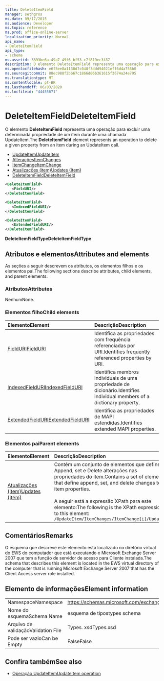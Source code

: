 ```yaml
---
title: DeleteItemField
manager: sethgros
ms.date: 09/17/2015
ms.audience: Developer
ms.topic: reference
ms.prod: office-online-server
localization_priority: Normal
api_name:
- DeleteItemField
api_type:
- schema
ms.assetid: 3893be6a-49a7-49f6-bf53-c7f819ec3f87
description: O elemento DeleteItemField representa uma operação para excluir uma determinada propriedade de um item durante uma chamada UpdateItem.
ms.openlocfilehash: e6f5ee8a1130d7c040f3ddd94021eff6d4a758b0
ms.sourcegitcommit: 88ec988f2bb67c1866d06b361615f3674a24e795
ms.translationtype: MT
ms.contentlocale: pt-BR
ms.lasthandoff: 06/03/2020
ms.locfileid: "44455671"
---
```

# <a name="deleteitemfield"></a><span data-ttu-id="31290-103">DeleteItemField</span><span class="sxs-lookup"><span data-stu-id="31290-103">DeleteItemField</span></span>

<span data-ttu-id="31290-104">O elemento **DeleteItemField** representa uma operação para excluir uma determinada propriedade de um item durante uma chamada UpdateItem.</span><span class="sxs-lookup"><span data-stu-id="31290-104">The **DeleteItemField** element represents an operation to delete a given property from an item during an UpdateItem call.</span></span> 
 
- [<span data-ttu-id="31290-105">UpdateItem</span><span class="sxs-lookup"><span data-stu-id="31290-105">UpdateItem</span></span>](updateitem.md)  
- [<span data-ttu-id="31290-106">Alterações</span><span class="sxs-lookup"><span data-stu-id="31290-106">ItemChanges</span></span>](itemchanges.md) 
- [<span data-ttu-id="31290-107">ItemChange</span><span class="sxs-lookup"><span data-stu-id="31290-107">ItemChange</span></span>](itemchange.md) 
- [<span data-ttu-id="31290-108">Atualizações (item)</span><span class="sxs-lookup"><span data-stu-id="31290-108">Updates (Item)</span></span>](updates-item.md) 
- [<span data-ttu-id="31290-109">DeleteItemField</span><span class="sxs-lookup"><span data-stu-id="31290-109">DeleteItemField</span></span>](deleteitemfield.md)
  
```xml
<DeleteItemField>
   <FieldURI/>
</DeleteItemField>
```

```xml
<DeleteItemField>
   <IndexedFieldURI/> 
</DeleteItemField>
```

```xml
<DeleteItemField>
   <ExtendedFieldURI/>
</DeleteItemField>
```

<span data-ttu-id="31290-110">**DeleteItemFieldType**</span><span class="sxs-lookup"><span data-stu-id="31290-110">**DeleteItemFieldType**</span></span>

## <a name="attributes-and-elements"></a><span data-ttu-id="31290-111">Atributos e elementos</span><span class="sxs-lookup"><span data-stu-id="31290-111">Attributes and elements</span></span>

<span data-ttu-id="31290-112">As seções a seguir descrevem os atributos, os elementos filhos e os elementos pai.</span><span class="sxs-lookup"><span data-stu-id="31290-112">The following sections describe attributes, child elements, and parent elements.</span></span>
  
### <a name="attributes"></a><span data-ttu-id="31290-113">Atributos</span><span class="sxs-lookup"><span data-stu-id="31290-113">Attributes</span></span>

<span data-ttu-id="31290-114">Nenhum</span><span class="sxs-lookup"><span data-stu-id="31290-114">None.</span></span>
  
### <a name="child-elements"></a><span data-ttu-id="31290-115">Elementos filho</span><span class="sxs-lookup"><span data-stu-id="31290-115">Child elements</span></span>

|<span data-ttu-id="31290-116">**Elemento**</span><span class="sxs-lookup"><span data-stu-id="31290-116">**Element**</span></span>|<span data-ttu-id="31290-117">**Descrição**</span><span class="sxs-lookup"><span data-stu-id="31290-117">**Description**</span></span>|
|:-----|:-----|
|[<span data-ttu-id="31290-118">FieldURI</span><span class="sxs-lookup"><span data-stu-id="31290-118">FieldURI</span></span>](fielduri.md) <br/> |<span data-ttu-id="31290-119">Identifica as propriedades com frequência referenciadas por URI.</span><span class="sxs-lookup"><span data-stu-id="31290-119">Identifies frequently referenced properties by URI.</span></span>  <br/> |
|[<span data-ttu-id="31290-120">IndexedFieldURI</span><span class="sxs-lookup"><span data-stu-id="31290-120">IndexedFieldURI</span></span>](indexedfielduri.md) <br/> |<span data-ttu-id="31290-121">Identifica membros individuais de uma propriedade de dicionário.</span><span class="sxs-lookup"><span data-stu-id="31290-121">Identifies individual members of a dictionary property.</span></span>  <br/> |
|[<span data-ttu-id="31290-122">ExtendedFieldURI</span><span class="sxs-lookup"><span data-stu-id="31290-122">ExtendedFieldURI</span></span>](extendedfielduri.md) <br/> |<span data-ttu-id="31290-123">Identifica as propriedades de MAPI estendidas.</span><span class="sxs-lookup"><span data-stu-id="31290-123">Identifies extended MAPI properties.</span></span>  <br/> |
   
### <a name="parent-elements"></a><span data-ttu-id="31290-124">Elementos pai</span><span class="sxs-lookup"><span data-stu-id="31290-124">Parent elements</span></span>

|<span data-ttu-id="31290-125">**Elemento**</span><span class="sxs-lookup"><span data-stu-id="31290-125">**Element**</span></span>|<span data-ttu-id="31290-126">**Descrição**</span><span class="sxs-lookup"><span data-stu-id="31290-126">**Description**</span></span>|
|:-----|:-----|
|[<span data-ttu-id="31290-127">Atualizações (item)</span><span class="sxs-lookup"><span data-stu-id="31290-127">Updates (Item)</span></span>](updates-item.md) <br/> |<span data-ttu-id="31290-128">Contém um conjunto de elementos que definem Append, set e Delete alterações nas propriedades do item.</span><span class="sxs-lookup"><span data-stu-id="31290-128">Contains a set of elements that define append, set, and delete changes to item properties.</span></span>  <br/><br/><span data-ttu-id="31290-129">A seguir está a expressão XPath para este elemento:</span><span class="sxs-lookup"><span data-stu-id="31290-129">The following is the XPath expression to this element:</span></span><br/>`/UpdateItem/ItemChanges/ItemChange[i]/Updates` <br/> |
   
## <a name="remarks"></a><span data-ttu-id="31290-130">Comentários</span><span class="sxs-lookup"><span data-stu-id="31290-130">Remarks</span></span>

<span data-ttu-id="31290-131">O esquema que descreve este elemento está localizado no diretório virtual do EWS do computador que está executando o Microsoft Exchange Server 2007 que tem a função de servidor de acesso para Cliente instalada.</span><span class="sxs-lookup"><span data-stu-id="31290-131">The schema that describes this element is located in the EWS virtual directory of the computer that is running Microsoft Exchange Server 2007 that has the Client Access server role installed.</span></span>
  
## <a name="element-information"></a><span data-ttu-id="31290-132">Elemento de informações</span><span class="sxs-lookup"><span data-stu-id="31290-132">Element information</span></span>

|||
|:-----|:-----|
|<span data-ttu-id="31290-133">Namespace</span><span class="sxs-lookup"><span data-stu-id="31290-133">Namespace</span></span>  <br/> |https://schemas.microsoft.com/exchange/services/2006/types  <br/> |
|<span data-ttu-id="31290-134">Nome do esquema</span><span class="sxs-lookup"><span data-stu-id="31290-134">Schema Name</span></span>  <br/> |<span data-ttu-id="31290-135">esquema de tipos</span><span class="sxs-lookup"><span data-stu-id="31290-135">types schema</span></span>  <br/> |
|<span data-ttu-id="31290-136">Arquivo de validação</span><span class="sxs-lookup"><span data-stu-id="31290-136">Validation File</span></span>  <br/> |<span data-ttu-id="31290-137">Types. xsd</span><span class="sxs-lookup"><span data-stu-id="31290-137">Types.xsd</span></span>  <br/> |
|<span data-ttu-id="31290-138">Pode ser vazio</span><span class="sxs-lookup"><span data-stu-id="31290-138">Can be Empty</span></span>  <br/> |<span data-ttu-id="31290-139">False</span><span class="sxs-lookup"><span data-stu-id="31290-139">False</span></span>  <br/> |
   
## <a name="see-also"></a><span data-ttu-id="31290-140">Confira também</span><span class="sxs-lookup"><span data-stu-id="31290-140">See also</span></span>

- [<span data-ttu-id="31290-141">Operação UpdateItem</span><span class="sxs-lookup"><span data-stu-id="31290-141">UpdateItem operation</span></span>](updateitem-operation.md)


